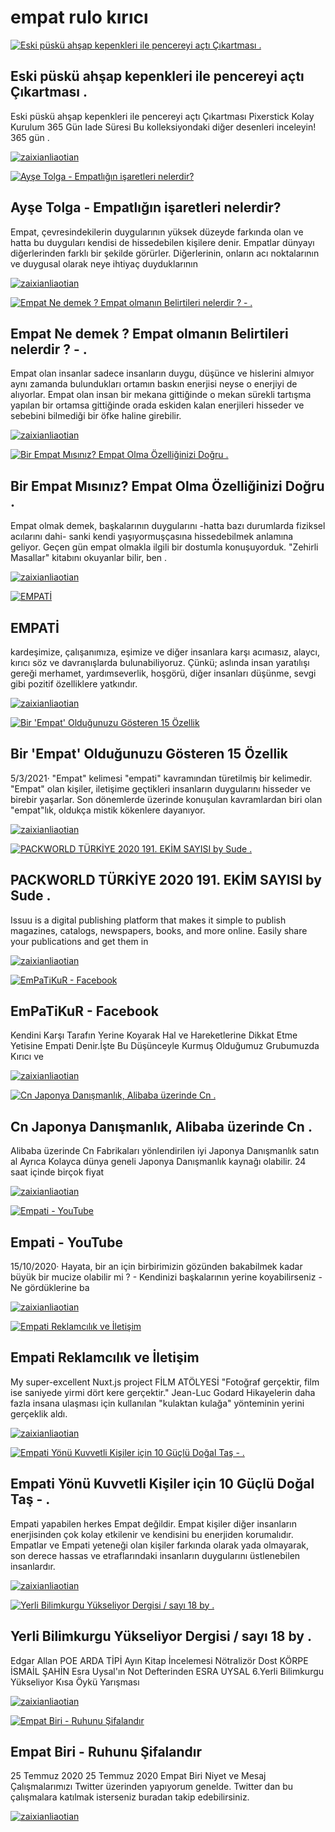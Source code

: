 # empat rulo kırıcı
<a href="https://mnn.zoosnet.net/LR/Chatpre.aspx?id=MNN94995150&p=https://topgrinding.com/" target="_blank">![Eski püskü ahşap kepenkleri ile pencereyi açtı Çıkartması .](https://github.com/technlg/images/blob/main/4.jpg)</a>
## Eski püskü ahşap kepenkleri ile pencereyi açtı Çıkartması .
Eski püskü ahşap kepenkleri ile pencereyi açtı Çıkartması Pixerstick Kolay Kurulum 365 Gün Iade Süresi Bu kolleksiyondaki diğer desenleri inceleyin! 365 gün .
<a href="https://mnn.zoosnet.net/LR/Chatpre.aspx?id=MNN94995150&p=https://topgrinding.com/" target="_blank"><img src="https://github.com/technlg/images/raw/main/chat11.jpg" alt="zaixianliaotian"/></a><a href="//whatsapp.shibangsoft.com/WhatsApp.php" ><img src="https://github.com/technlg/images/raw/main/chat11.png" alt=""></a>
<a href="https://mnn.zoosnet.net/LR/Chatpre.aspx?id=MNN94995150&p=https://topgrinding.com/" target="_blank">![Ayşe Tolga - Empatlığın işaretleri nelerdir?](https://github.com/technlg/images/blob/main/53.jpg)</a>
## Ayşe Tolga - Empatlığın işaretleri nelerdir?
Empat, çevresindekilerin duygularının yüksek düzeyde farkında olan ve hatta bu duyguları kendisi de hissedebilen kişilere denir. Empatlar dünyayı diğerlerinden farklı bir şekilde görürler. Diğerlerinin, onların acı noktalarının ve duygusal olarak neye ihtiyaç duyduklarının
<a href="https://mnn.zoosnet.net/LR/Chatpre.aspx?id=MNN94995150&p=https://topgrinding.com/" target="_blank"><img src="https://github.com/technlg/images/raw/main/chat11.jpg" alt="zaixianliaotian"/></a><a href="//whatsapp.shibangsoft.com/WhatsApp.php" ><img src="https://github.com/technlg/images/raw/main/chat11.png" alt=""></a>
<a href="https://mnn.zoosnet.net/LR/Chatpre.aspx?id=MNN94995150&p=https://topgrinding.com/" target="_blank">![Empat Ne demek ? Empat olmanın Belirtileri nelerdir ? - .](https://github.com/technlg/images/blob/main/6.jpg)</a>
## Empat Ne demek ? Empat olmanın Belirtileri nelerdir ? - .
Empat olan insanlar sadece insanların duygu, düşünce ve hislerini almıyor aynı zamanda bulundukları ortamın baskın enerjisi neyse o enerjiyi de alıyorlar. Empat olan insan bir mekana gittiğinde o mekan sürekli tartışma yapılan bir ortamsa gittiğinde orada eskiden kalan enerjileri hisseder ve sebebini bilmediği bir öfke haline girebilir.
<a href="https://mnn.zoosnet.net/LR/Chatpre.aspx?id=MNN94995150&p=https://topgrinding.com/" target="_blank"><img src="https://github.com/technlg/images/raw/main/chat11.jpg" alt="zaixianliaotian"/></a><a href="//whatsapp.shibangsoft.com/WhatsApp.php" ><img src="https://github.com/technlg/images/raw/main/chat11.png" alt=""></a>
<a href="https://mnn.zoosnet.net/LR/Chatpre.aspx?id=MNN94995150&p=https://topgrinding.com/" target="_blank">![Bir Empat Mısınız? Empat Olma Özelliğinizi Doğru .](https://github.com/technlg/images/blob/main/42.jpg)</a>
## Bir Empat Mısınız? Empat Olma Özelliğinizi Doğru .
Empat olmak demek, başkalarının duygularını -hatta bazı durumlarda fiziksel acılarını dahi- sanki kendi yaşıyormuşçasına hissedebilmek anlamına geliyor. Geçen gün empat olmakla ilgili bir dostumla konuşuyorduk. "Zehirli Masallar" kitabını okuyanlar bilir, ben .
<a href="https://mnn.zoosnet.net/LR/Chatpre.aspx?id=MNN94995150&p=https://topgrinding.com/" target="_blank"><img src="https://github.com/technlg/images/raw/main/chat11.jpg" alt="zaixianliaotian"/></a><a href="//whatsapp.shibangsoft.com/WhatsApp.php" ><img src="https://github.com/technlg/images/raw/main/chat11.png" alt=""></a>
<a href="https://mnn.zoosnet.net/LR/Chatpre.aspx?id=MNN94995150&p=https://topgrinding.com/" target="_blank">![EMPATİ](https://github.com/technlg/images/blob/main/18.jpg)</a>
## EMPATİ
kardeşimize, çalışanımıza, eşimize ve diğer insanlara karşı acımasız, alaycı, kırıcı söz ve davranışlarda bulunabiliyoruz. Çünkü; aslında insan yaratılışı gereği merhamet, yardımseverlik, hoşgörü, diğer insanları düşünme, sevgi gibi pozitif özelliklere yatkındır.
<a href="https://mnn.zoosnet.net/LR/Chatpre.aspx?id=MNN94995150&p=https://topgrinding.com/" target="_blank"><img src="https://github.com/technlg/images/raw/main/chat11.jpg" alt="zaixianliaotian"/></a><a href="//whatsapp.shibangsoft.com/WhatsApp.php" ><img src="https://github.com/technlg/images/raw/main/chat11.png" alt=""></a>
<a href="https://mnn.zoosnet.net/LR/Chatpre.aspx?id=MNN94995150&p=https://topgrinding.com/" target="_blank">![Bir 'Empat' Olduğunuzu Gösteren 15 Özellik](https://github.com/technlg/images/blob/main/19.jpg)</a>
## Bir 'Empat' Olduğunuzu Gösteren 15 Özellik
5/3/2021· "Empat" kelimesi "empati" kavramından türetilmiş bir kelimedir. "Empat" olan kişiler, iletişime geçtikleri insanların duygularını hisseder ve birebir yaşarlar. Son dönemlerde üzerinde konuşulan kavramlardan biri olan "empat"lık, oldukça mistik kökenlere dayanıyor.
<a href="https://mnn.zoosnet.net/LR/Chatpre.aspx?id=MNN94995150&p=https://topgrinding.com/" target="_blank"><img src="https://github.com/technlg/images/raw/main/chat11.jpg" alt="zaixianliaotian"/></a><a href="//whatsapp.shibangsoft.com/WhatsApp.php" ><img src="https://github.com/technlg/images/raw/main/chat11.png" alt=""></a>
<a href="https://mnn.zoosnet.net/LR/Chatpre.aspx?id=MNN94995150&p=https://topgrinding.com/" target="_blank">![PACKWORLD TÜRKİYE 2020 191. EKİM SAYISI by Sude .](https://github.com/technlg/images/blob/main/52.jpg)</a>
## PACKWORLD TÜRKİYE 2020 191. EKİM SAYISI by Sude .
Issuu is a digital publishing platform that makes it simple to publish magazines, catalogs, newspapers, books, and more online. Easily share your publications and get them in 
<a href="https://mnn.zoosnet.net/LR/Chatpre.aspx?id=MNN94995150&p=https://topgrinding.com/" target="_blank"><img src="https://github.com/technlg/images/raw/main/chat11.jpg" alt="zaixianliaotian"/></a><a href="//whatsapp.shibangsoft.com/WhatsApp.php" ><img src="https://github.com/technlg/images/raw/main/chat11.png" alt=""></a>
<a href="https://mnn.zoosnet.net/LR/Chatpre.aspx?id=MNN94995150&p=https://topgrinding.com/" target="_blank">![EmPaTiKuR - Facebook](https://github.com/technlg/images/blob/main/23.jpg)</a>
## EmPaTiKuR - Facebook
Kendini Karşı Tarafın Yerine Koyarak Hal ve Hareketlerine Dikkat Etme Yetisine Empati Denir.İşte Bu Düşünceyle Kurmuş Olduğumuz Grubumuzda Kırıcı ve
<a href="https://mnn.zoosnet.net/LR/Chatpre.aspx?id=MNN94995150&p=https://topgrinding.com/" target="_blank"><img src="https://github.com/technlg/images/raw/main/chat11.jpg" alt="zaixianliaotian"/></a><a href="//whatsapp.shibangsoft.com/WhatsApp.php" ><img src="https://github.com/technlg/images/raw/main/chat11.png" alt=""></a>
<a href="https://mnn.zoosnet.net/LR/Chatpre.aspx?id=MNN94995150&p=https://topgrinding.com/" target="_blank">![Cn Japonya Danışmanlık, Alibaba üzerinde Cn .](https://github.com/technlg/images/blob/main/26.jpg)</a>
## Cn Japonya Danışmanlık, Alibaba üzerinde Cn .
Alibaba üzerinde Cn Fabrikaları yönlendirilen iyi Japonya Danışmanlık satın al Ayrıca Kolayca dünya geneli Japonya Danışmanlık kaynağı olabilir. 24 saat içinde birçok fiyat
<a href="https://mnn.zoosnet.net/LR/Chatpre.aspx?id=MNN94995150&p=https://topgrinding.com/" target="_blank"><img src="https://github.com/technlg/images/raw/main/chat11.jpg" alt="zaixianliaotian"/></a><a href="//whatsapp.shibangsoft.com/WhatsApp.php" ><img src="https://github.com/technlg/images/raw/main/chat11.png" alt=""></a>
<a href="https://mnn.zoosnet.net/LR/Chatpre.aspx?id=MNN94995150&p=https://topgrinding.com/" target="_blank">![Empati - YouTube](https://github.com/technlg/images/blob/main/25.jpg)</a>
## Empati - YouTube
15/10/2020· Hayata, bir an için birbirimizin gözünden bakabilmek kadar büyük bir mucize olabilir mi ? - Kendinizi başkalarının yerine koyabilirseniz - Ne gördüklerine ba
<a href="https://mnn.zoosnet.net/LR/Chatpre.aspx?id=MNN94995150&p=https://topgrinding.com/" target="_blank"><img src="https://github.com/technlg/images/raw/main/chat11.jpg" alt="zaixianliaotian"/></a><a href="//whatsapp.shibangsoft.com/WhatsApp.php" ><img src="https://github.com/technlg/images/raw/main/chat11.png" alt=""></a>
<a href="https://mnn.zoosnet.net/LR/Chatpre.aspx?id=MNN94995150&p=https://topgrinding.com/" target="_blank">![Empati Reklamcılık ve İletişim](https://github.com/technlg/images/blob/main/63.jpg)</a>
## Empati Reklamcılık ve İletişim
My super-excellent Nuxt.js project FİLM ATÖLYESİ "Fotoğraf gerçektir, film ise saniyede yirmi dört kere gerçektir." Jean-Luc Godard Hikayelerin daha fazla insana ulaşması için kullanılan "kulaktan kulağa" yönteminin yerini gerçeklik aldı.
<a href="https://mnn.zoosnet.net/LR/Chatpre.aspx?id=MNN94995150&p=https://topgrinding.com/" target="_blank"><img src="https://github.com/technlg/images/raw/main/chat11.jpg" alt="zaixianliaotian"/></a><a href="//whatsapp.shibangsoft.com/WhatsApp.php" ><img src="https://github.com/technlg/images/raw/main/chat11.png" alt=""></a>
<a href="https://mnn.zoosnet.net/LR/Chatpre.aspx?id=MNN94995150&p=https://topgrinding.com/" target="_blank">![Empati Yönü Kuvvetli Kişiler için 10 Güçlü Doğal Taş - .](https://github.com/technlg/images/blob/main/63.jpg)</a>
## Empati Yönü Kuvvetli Kişiler için 10 Güçlü Doğal Taş - .
Empati yapabilen herkes Empat değildir. Empat kişiler diğer insanların enerjisinden çok kolay etkilenir ve kendisini bu enerjiden korumalıdır. Empatlar ve Empati yeteneği olan kişiler farkında olarak yada olmayarak, son derece hassas ve etraflarındaki insanların duygularını üstlenebilen insanlardır.
<a href="https://mnn.zoosnet.net/LR/Chatpre.aspx?id=MNN94995150&p=https://topgrinding.com/" target="_blank"><img src="https://github.com/technlg/images/raw/main/chat11.jpg" alt="zaixianliaotian"/></a><a href="//whatsapp.shibangsoft.com/WhatsApp.php" ><img src="https://github.com/technlg/images/raw/main/chat11.png" alt=""></a>
<a href="https://mnn.zoosnet.net/LR/Chatpre.aspx?id=MNN94995150&p=https://topgrinding.com/" target="_blank">![Yerli Bilimkurgu Yükseliyor Dergisi / sayı 18 by .](https://github.com/technlg/images/blob/main/42.jpg)</a>
## Yerli Bilimkurgu Yükseliyor Dergisi / sayı 18 by .
Edgar Allan POE ARDA TİPİ Ayın Kitap İncelemesi Nötralizör Dost KÖRPE İSMAİL ŞAHİN Esra Uysal'ın Not Defterinden ESRA UYSAL 6.Yerli Bilimkurgu Yükseliyor Kısa Öykü Yarışması 
<a href="https://mnn.zoosnet.net/LR/Chatpre.aspx?id=MNN94995150&p=https://topgrinding.com/" target="_blank"><img src="https://github.com/technlg/images/raw/main/chat11.jpg" alt="zaixianliaotian"/></a><a href="//whatsapp.shibangsoft.com/WhatsApp.php" ><img src="https://github.com/technlg/images/raw/main/chat11.png" alt=""></a>
<a href="https://mnn.zoosnet.net/LR/Chatpre.aspx?id=MNN94995150&p=https://topgrinding.com/" target="_blank">![Empat Biri - Ruhunu Şifalandır](https://github.com/technlg/images/blob/main/17.jpg)</a>
## Empat Biri - Ruhunu Şifalandır
25 Temmuz 2020 25 Temmuz 2020 Empat Biri Niyet ve Mesaj Çalışmalarımızı Twitter üzerinden yapıyorum genelde. Twitter dan bu çalışmalara katılmak isterseniz buradan takip edebilirsiniz.
<a href="https://mnn.zoosnet.net/LR/Chatpre.aspx?id=MNN94995150&p=https://topgrinding.com/" target="_blank"><img src="https://github.com/technlg/images/raw/main/chat11.jpg" alt="zaixianliaotian"/></a><a href="//whatsapp.shibangsoft.com/WhatsApp.php" ><img src="https://github.com/technlg/images/raw/main/chat11.png" alt=""></a>
